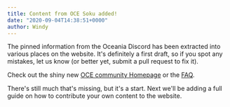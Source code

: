 ```yaml
---
title: Content from OCE Soku added!
date: "2020-09-04T14:38:51+0000"
author: Windy
---
```


The pinned information from the Oceania Discord has been extracted into various places on the website. It's definitely a first draft, so if you spot any mistakes, let us know (or better yet, submit a pull request to fix it).

Check out the shiny new [OCE community Homepage](/region/oceania) or the [FAQ](/faq).

There's still much that's missing, but it's a start.
Next we'll be adding a full guide on how to contribute your own content to the website.

